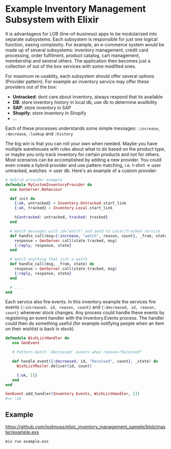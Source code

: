 Example Inventory Management Subsystem with Elixir
=========

It is advantageos for LOB (line-of-business) apps to be modularized into separate subsystems. Each subsystem is responsible for just one logical function, easing complexity. For example, an e-commerce system would be made up of several subsystems: inventory management, credit card processing, order fulfilment, product catalog, cart management, membership and several others. The application then becomes just a collection of out of the box services with some modified ones.

For maximum re-usablity, each subsystem should offer several options (Provider pattern). For example an inventory service may offer these providers out of the box:

- **Untracked**: dont care about inventory, always respond that its available
- **DB**: store inventory history in local db, use db to determine availbility
- **SAP**: store inventory in SAP
- **Shopify**: store inventory in Shopify
- ...

Each of these processes understands some simple messages: `:increase`, `:decrease`, `:lookup` and `:history`

The big win is that you can roll your own when needed. Maybe you have multiple warehouses with rules about what to do based on the product type, or maybe you only track inventory for certain products and not for others. Most scenarios can be accomplished by adding a new provider. You could even create a hybrid provider and use pattern matching, i.e. t-shirt -> user untracked, watches -> user db. Here's an example of a custom provider:

```elixir
# Hybrid provider example
defmodule MyCustomInventoryProvider do
  use GenServer.Behaviour

  def init do
    {:ok, untracked} = Inventory.Untracked.start_link
    {:ok, tracked} = Inventory.Local.start_link

    %{untracked: untracked, tracked: tracked}
  end

  # match messages with id="watch" and send to Local/tracked service
  def handle_call(msg={:increase, "watch", reason, count}, _from, state) do
    response = GenServer.call(state.tracked, msg)
    {:reply, response, state}
  end

  # match anything that isnt a watch
  def handle_call(msg, _from, state) do
    response = GenServer.call(state.tracked, msg)
    {:reply, response, state}
  end

  # ...
end
```
Each service also fire events. In this inventory example the services fire events `{:increased, id, reason, count}` and `{:decreased, id, reason, count}` whenever stock changes. Any process could handle these events by registering an event handler with the Inventory.Events process. The handler could then do something useful (for example notifying people when an item on their wishlist is back in stock)

```elixir
defmodule WishListHandler do
   use GenEvent

   # Pattern match `decreased` events when reason="Received"

   def handle_event({:decreased, id, "Received", count}, _state) do
     WishListMailer.deliver(id, count)

     {:ok, []}
   end
end

GenEvent.add_handler(Inventory.Events, WishListHandler, [])
#=> :ok
```
## Example

https://github.com/joshnuss/elixir_inventory_management_sample/blob/master/example.exs

```bash
mix run example.exs
```
